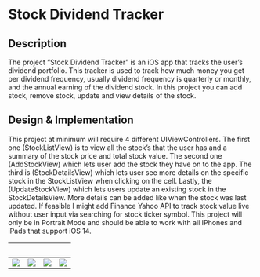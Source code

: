 # Stock Dividend Tracker

## Description

The project “Stock Dividend Tracker” is an iOS app that tracks the user’s dividend portfolio. This tracker is used to track how much money you get per dividend frequency, usually dividend frequency is quarterly or monthly, and the annual earning of the dividend stock. In this project you can add stock, remove stock, update and view details of the stock.

## Design & Implementation

This project at minimum will require 4 different UIViewControllers. The first one (StockListView) is to view all the stock’s that the user has and a summary of the stock price and total stock value. The second one (AddStockView) which lets user add the stock they have on to the app. The third is (StockDetailsView) which lets user see more details on the specific stock in the StockListView when clicking on the cell. Lastly, the (UpdateStockView) which lets users update an existing stock in the StockDetailsView. More details can be added like when the stock was last updated. If feasible I might add Finance Yahoo API to track stock value live without user input via searching for stock ticker symbol. This project will only be in Portrait Mode and should be able to work with all IPhones and iPads that support iOS 14.

&nbsp; | &nbsp; | &nbsp; | &nbsp;
:-------------------------:|:-------------------------:|:-------------------------:|:-------------------------:
![](https://github.com/calvin-li-developer/Stock_Dividend_Tracker_Swift/blob/main/Stock%20Dividend%20Tracker%20Add%20Stock%20View.png?raw=true) | ![](https://github.com/calvin-li-developer/Stock_Dividend_Tracker_Swift/blob/main/Stock%20Dividend%20Tracker%20Detailed%20View.png?raw=true) | ![](https://github.com/calvin-li-developer/Stock_Dividend_Tracker_Swift/blob/main/Stock%20Dividend%20Tracker%20Home%20View.png?raw=true) | ![](https://github.com/calvin-li-developer/Stock_Dividend_Tracker_Swift/blob/main/Stock%20Dividend%20Tracker%20Update%20View.png?raw=true)
